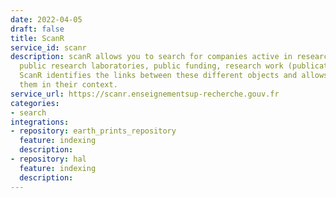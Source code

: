 ```yaml
---
date: 2022-04-05
draft: false
title: ScanR
service_id: scanr
description: scanR allows you to search for companies active in research and innovation,
  public research laboratories, public funding, research work (publications, PhD dissertations).
  ScanR identifies the links between these different objects and allows to describe
  them in their context.
service_url: https://scanr.enseignementsup-recherche.gouv.fr
categories:
- search
integrations:
- repository: earth_prints_repository
  feature: indexing
  description:
- repository: hal
  feature: indexing
  description:
---
```



